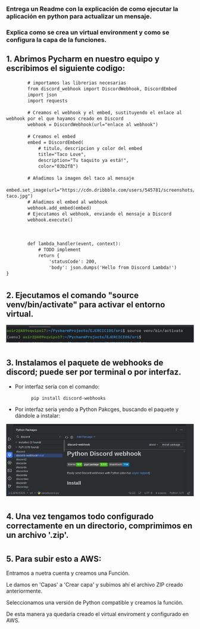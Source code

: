 ### Entrega un Readme con la explicación de como ejecutar la aplicación en python para actualizar un mensaje.

### Explica como se crea un virtual environment y como se configura la capa de la funciones.


## 1. Abrimos Pycharm en nuestro equipo y escribimos el siguiente codigo:

            # importamos las librerias necesarias
            from discord_webhook import DiscordWebhook, DiscordEmbed
            import json
            import requests

            # Creamos el webhook y el embed, sustituyendo el enlace al webhook por el que hayamos creado en Discord
            webhook = DiscordWebhook(url="enlace al webhook")

            # Creamos el embed
            embed = DiscordEmbed(
                # titulo, descripcion y color del embed
                title="Taco Love",
                description="Tu taquito ya está!",
                color="03b2f8")

            # Añadimos la imagen del taco al mensaje
            embed.set_image(url="https://cdn.dribbble.com/users/545781/screenshots/3157610/happy-taco.jpg")
            # Añadimos el embed al webhook
            webhook.add_embed(embed)
            # Ejecutamos el webhook, enviando el mensaje a Discord
            webhook.execute()



            def lambda_handler(event, context):
                # TODO implement
                return {
                    'statusCode': 200,
                    'body': json.dumps('Hello from Discord Lambda!')
    }

#


## 2. Ejecutamos el comando "source venv/bin/activate" para activar el entorno virtual.

![VENV](https://github.com/sarald22/SRI/blob/main/tareas/TareaAWS_DC/img/venv.png)


#

## 3. Instalamos el paquete de webhooks de discord; puede ser por terminal o por interfaz.

- Por interfaz sería con el comando:

            pip install discord-webhooks


- Por interfaz sería yendo a Python Pakcges, buscando el paquete y dándole a instalar:

![instalacion](https://github.com/sarald22/SRI/blob/main/tareas/TareaAWS_DC/img/dcinstall.png)


#

## 4. Una vez tengamos todo configurado correctamente en un directorio, comprimimos en un archivo '.zip'.

#

## 5. Para subir esto a AWS:

Entramos a nuetra cuenta y creamos una Función.

Le damos en 'Capas' a 'Crear capa' y subimos ahí el archivo ZIP creado anteriormente.

Seleccionamos una versión de Python compatible y creamos la función.


De esta manera ya quedaría creado el virtual enviroment y configurado en AWS.

